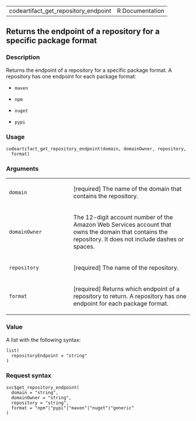 <table style="width: 100%;">
<tbody>
<tr class="odd">
<td>codeartifact_get_repository_endpoint</td>
<td style="text-align: right;">R Documentation</td>
</tr>
</tbody>
</table>

## Returns the endpoint of a repository for a specific package format

### Description

Returns the endpoint of a repository for a specific package format. A
repository has one endpoint for each package format:

-   `maven`

-   `npm`

-   `nuget`

-   `pypi`

### Usage

    codeartifact_get_repository_endpoint(domain, domainOwner, repository,
      format)

### Arguments

<table>
<colgroup>
<col style="width: 35%" />
<col style="width: 65%" />
</colgroup>
<tbody>
<tr class="odd">
<td><code
id="codeartifact_get_repository_endpoint_:_domain">domain</code></td>
<td><p>[required] The name of the domain that contains the
repository.</p></td>
</tr>
<tr class="even">
<td><code
id="codeartifact_get_repository_endpoint_:_domainOwner">domainOwner</code></td>
<td><p>The 12-digit account number of the Amazon Web Services account
that owns the domain that contains the repository. It does not include
dashes or spaces.</p></td>
</tr>
<tr class="odd">
<td><code
id="codeartifact_get_repository_endpoint_:_repository">repository</code></td>
<td><p>[required] The name of the repository.</p></td>
</tr>
<tr class="even">
<td><code
id="codeartifact_get_repository_endpoint_:_format">format</code></td>
<td><p>[required] Returns which endpoint of a repository to return. A
repository has one endpoint for each package format.</p></td>
</tr>
</tbody>
</table>

### Value

A list with the following syntax:

    list(
      repositoryEndpoint = "string"
    )

### Request syntax

    svc$get_repository_endpoint(
      domain = "string",
      domainOwner = "string",
      repository = "string",
      format = "npm"|"pypi"|"maven"|"nuget"|"generic"
    )
